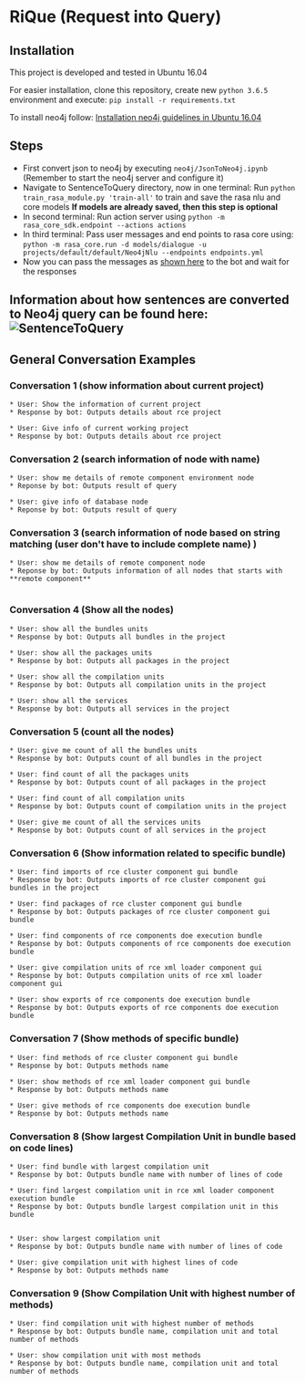 # RiQue (Request into Query)


## Installation

This project is developed and tested in Ubuntu 16.04

For easier installation, clone this repository, create new ```python 3.6.5``` environment and execute: ```pip install -r requirements.txt```

To install neo4j follow: [Installation neo4j guidelines in Ubuntu 16.04](https://datawookie.netlify.com/blog/2016/09/installing-neo4j-on-ubuntu-16.04/)

## Steps

* First convert json to neo4j by executing ```neo4j/JsonToNeo4j.ipynb``` (Remember to start the neo4j server and configure it)
* Navigate to SentenceToQuery directory, now in one terminal: Run ``` python  train_rasa_module.py 'train-all' ``` to train and save the rasa nlu and core models
   **If models are already saved, then this step is optional**
* In second terminal: Run action server using ``` python -m rasa_core_sdk.endpoint --actions actions ```
* In third terminal: Pass user messages and end points to rasa core using:
    ``` python -m rasa_core.run -d models/dialogue -u projects/default/default/Neo4jNlu --endpoints endpoints.yml ```
* Now you can pass the messages as [shown here](https://github.com/Pseipel/Island-Voiz#general-conversation-examples) to the bot and wait for the responses 

## Information about how sentences are converted to Neo4j query can be found here: ![SentenceToQuery](https://github.com/DLR-SC/RiQue/tree/master/SentenceToQuery)

## General Conversation Examples

### Conversation 1 (show information about current project) 

```
* User: Show the information of current project
* Response by bot: Outputs details about rce project

* User: Give info of current working project
* Response by bot: Outputs details about rce project

```
### Conversation 2 (search information of node with name)

```
* User: show me details of remote component environment node
* Reponse by bot: Outputs result of query 

* User: give info of database node
* Reponse by bot: Outputs result of query 

```

### Conversation 3 (search information of node based on string matching (user don't have to include complete name) )

```
* User: show me details of remote component node
* Reponse by bot: Outputs information of all nodes that starts with **remote component**


```

### Conversation 4 (Show all the nodes) 

```
* User: show all the bundles units
* Response by bot: Outputs all bundles in the project

* User: show all the packages units
* Response by bot: Outputs all packages in the project

* User: show all the compilation units
* Response by bot: Outputs all compilation units in the project

* User: show all the services
* Response by bot: Outputs all services in the project

```


### Conversation 5 (count all the nodes) 

```
* User: give me count of all the bundles units
* Response by bot: Outputs count of all bundles in the project

* User: find count of all the packages units
* Response by bot: Outputs count of all packages in the project

* User: find count of all compilation units
* Response by bot: Outputs count of compilation units in the project

* User: give me count of all the services units
* Response by bot: Outputs count of all services in the project

```

### Conversation 6 (Show information related to specific bundle) 

```
* User: find imports of rce cluster component gui bundle
* Response by bot: Outputs imports of rce cluster component gui  bundles in the project

* User: find packages of rce cluster component gui bundle
* Response by bot: Outputs packages of rce cluster component gui bundle

* User: find components of rce components doe execution bundle
* Response by bot: Outputs components of rce components doe execution bundle

* User: give compilation units of rce xml loader component gui
* Response by bot: Outputs compilation units of rce xml loader component gui

* User: show exports of rce components doe execution bundle
* Response by bot: Outputs exports of rce components doe execution bundle

```

### Conversation 7 (Show methods of specific bundle) 

```
* User: find methods of rce cluster component gui bundle
* Response by bot: Outputs methods name 

* User: show methods of rce xml loader component gui bundle
* Response by bot: Outputs methods name 

* User: give methods of rce components doe execution bundle
* Response by bot: Outputs methods name 

```

### Conversation 8 (Show largest Compilation Unit  in bundle based on code lines) 

```
* User: find bundle with largest compilation unit
* Response by bot: Outputs bundle name with number of lines of code

* User: find largest compilation unit in rce xml loader component execution bundle 
* Response by bot: Outputs bundle largest compilation unit in this bundle


* User: show largest compilation unit
* Response by bot: Outputs bundle name with number of lines of code

* User: give compilation unit with highest lines of code
* Response by bot: Outputs methods name 
```

### Conversation 9 (Show Compilation Unit with highest number of methods) 

```
* User: find compilation unit with highest number of methods
* Response by bot: Outputs bundle name, compilation unit and total number of methods

* User: show compilation unit with most methods
* Response by bot: Outputs bundle name, compilation unit and total number of methods
```
